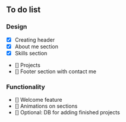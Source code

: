 ## To do list

### Design 
- [x] Creating header
- [x] About me section
- [x] Skills section 
- [] Projects
- [] Footer section with contact me

### Functionality 

- [] Welcome feature
- [] Animations on sections
- [] Optional: DB for adding finished projects
